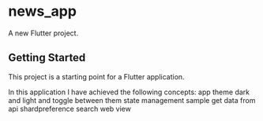 # news_app

A new Flutter project.

## Getting Started

This project is a starting point for a Flutter application.

In this application I have achieved the following concepts:
app theme dark and light and toggle between them
state management
sample get data from api
shardpreference
search
web view
